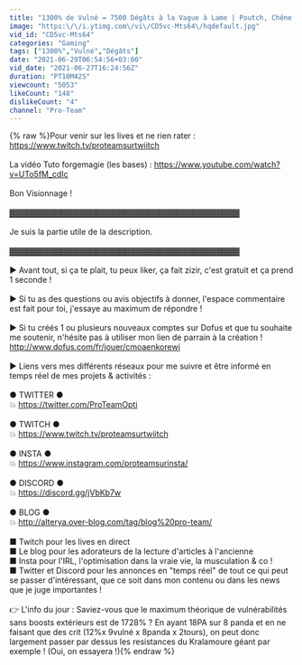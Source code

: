 ```yaml
---
title: "1300% de Vulné = 7500 Dégâts à la Vague à Lame | Poutch, Chêne Mou & Minotôt en Team 8 Panda !"
image: "https:\/\/i.ytimg.com\/vi\/CD5vc-Mts64\/hqdefault.jpg"
vid_id: "CD5vc-Mts64"
categories: "Gaming"
tags: ["1300%","Vulné","Dégâts"]
date: "2021-06-29T06:54:56+03:00"
vid_date: "2021-06-27T16:24:56Z"
duration: "PT10M42S"
viewcount: "5053"
likeCount: "148"
dislikeCount: "4"
channel: "Pro-Team"
---
```

{% raw %}Pour venir sur les lives et ne rien rater : <a rel="nofollow" target="blank" href="https://www.twitch.tv/proteamsurtwiitch">https://www.twitch.tv/proteamsurtwiitch</a><br /><br />La vidéo Tuto forgemagie (les bases) : <a rel="nofollow" target="blank" href="https://www.youtube.com/watch?v=UTo5fM_cdIc">https://www.youtube.com/watch?v=UTo5fM_cdIc</a><br /><br />Bon Visionnage ! <br /><br />▓▓▓▓▓▓▓▓▓▓▓▓▓▓▓▓▓▓▓▓▓▓▓▓▓▓▓▓▓▓▓▓▓▓▓▓▓▓▓▓<br /><br />                      Je suis la partie utile de la description.<br /><br />▓▓▓▓▓▓▓▓▓▓▓▓▓▓▓▓▓▓▓▓▓▓▓▓▓▓▓▓▓▓▓▓▓▓▓▓▓▓▓▓<br /><br />► Avant tout, si ça te plait, tu peux liker, ça fait zizir, c'est gratuit et ça prend 1 seconde !<br /><br />► Si tu as des questions ou avis objectifs à donner, l'espace commentaire est fait pour toi, j'essaye au maximum de répondre !<br /><br />► Si tu créés 1 ou plusieurs nouveaux comptes sur Dofus et que tu souhaite me soutenir, n'hésite pas à utiliser mon lien de parrain à la création ! <a rel="nofollow" target="blank" href="http://www.dofus.com/fr/jouer/cmoaenkorewi">http://www.dofus.com/fr/jouer/cmoaenkorewi</a><br /><br />► Liens vers mes différents réseaux pour me suivre et être informé en temps réel de mes projets &amp; activités :<br /><br />                ● TWITTER ●<br />💥 <a rel="nofollow" target="blank" href="https://twitter.com/ProTeamOpti">https://twitter.com/ProTeamOpti</a><br /><br />                 ● TWITCH ●<br />💥 <a rel="nofollow" target="blank" href="https://www.twitch.tv/proteamsurtwiitch">https://www.twitch.tv/proteamsurtwiitch</a><br /><br />                  ● INSTA ●<br />💥 <a rel="nofollow" target="blank" href="https://www.instagram.com/proteamsurinsta/">https://www.instagram.com/proteamsurinsta/</a><br /><br />                ● DISCORD ●<br />💥 <a rel="nofollow" target="blank" href="https://discord.gg/jVbKb7w">https://discord.gg/jVbKb7w</a><br /><br />                  ● BLOG ●<br />💥 <a rel="nofollow" target="blank" href="http://alterya.over-blog.com/tag/blog%20pro-team/">http://alterya.over-blog.com/tag/blog%20pro-team/</a><br /><br />■ Twitch pour les lives en direct <br />■ Le blog pour les adorateurs de la lecture d'articles à l'ancienne <br />■ Insta pour l'IRL, l'optimisation dans la vraie vie, la musculation &amp; co !<br />■ Twitter et Discord pour les annonces en &quot;temps réel&quot; de tout ce qui peut se passer d'intéressant, que ce soit dans mon contenu ou dans les news que je juge importantes !<br /><br />👉 L'info du jour : Saviez-vous que le maximum théorique de vulnérabilités sans boosts extérieurs est de 1728% ? En ayant 18PA sur 8 panda et en ne faisant que des crit (12%x 9vulné x 8panda x 2tours), on peut donc largement passer par dessus les resistances du Kralamoure géant par exemple ! (Oui, on essayera !){% endraw %}
